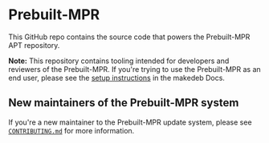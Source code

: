 # Prebuilt-MPR
This GitHub repo contains the source code that powers the Prebuilt-MPR APT repository.

**Note:**
This repository contains tooling intended for developers and reviewers of the Prebuilt-MPR. If you're trying to use the Prebuilt-MPR as an end user, please see the [setup instructions](https://docs.makedeb.org/prebuilt-mpr) in the makedeb Docs.

## New maintainers of the Prebuilt-MPR system
If you're a new maintainer to the Prebuilt-MPR update system, please see [`CONTRIBUTING.md`](/CONTRIBUTING.md) for more information.
